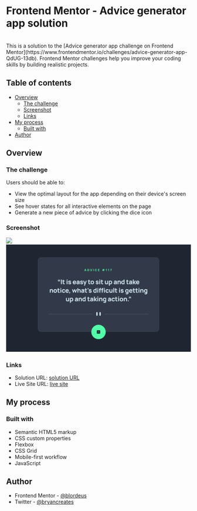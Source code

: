 # Frontend Mentor - Advice generator app solution
<br>
This is a solution to the [Advice generator app challenge on Frontend Mentor](https://www.frontendmentor.io/challenges/advice-generator-app-QdUG-13db). Frontend Mentor challenges help you improve your coding skills by building realistic projects.

## Table of contents

* [Overview](#overview)
    * [The challenge](#the-challenge)
    * [Screenshot](#screenshot)
    * [Links](#links)
* [My process](#my-process)
    * [Built with](#built-with)
* [Author](#author)

## Overview

### The challenge

Users should be able to:

* View the optimal layout for the app depending on their device's screen size
* See hover states for all interactive elements on the page
* Generate a new piece of advice by clicking the dice icon

### Screenshot

![](./screenshot.jpg)![FireShot Capture 042 - Frontend Mentor - Advice generator app - 127.0.0.1.png](.media/img_0.png)
<br>
### Links

* Solution URL: [solution URL](https://github.com/blordeus/advice-generator-app-main)
* Live Site URL: [live site](https://blordeus.github.io/)

## My process

### Built with

* Semantic HTML5 markup
* CSS custom properties
* Flexbox
* CSS Grid
* Mobile-first workflow
* JavaScript

## Author

* Frontend Mentor - [@blordeus](https://www.frontendmentor.io/profile/blordeus)
* Twitter - [@bryancreates](https://www.twitter.com/bryancreates)